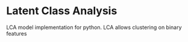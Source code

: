 # Latent Class Analysis
LCA model implementation for python. LCA allows clustering on binary features
